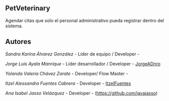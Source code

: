 ## PetVeterinary
Agendar citas que solo el personal administrativo pueda registrar dentro del sistema.

## Autores
*Sandra Karina Álvarez González*  - Líder de equipo / Developer - [](http://github.com/kueb0)

*Jorge Luis Ayala Manrique*  - Líder desarrollador / Developer - [JorgeADnro](http://github.com/JorgeADnro)

*Yolanda Valeria Chávez Zarate*  - Developer/ Flow Master - [](http://github.com/vale1427)

*Itzel Alessandra Fuentes Cabrera*  - Developer - [ItzelFuentes](http://github.com/ItzelFuentes)

*Ana Isabel Jasso Velázquez*  - Developer - (https://github.com/javajasso)


